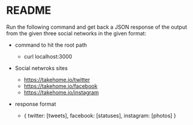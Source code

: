# README

Run the following command and  get back a JSON response of the output from the given three social networks in the given format:

* command to hit the root path
  * curl localhost:3000

* Social netwroks sites
  * https://takehome.io/twitter
  * https://takehome.io/facebook
  * https://takehome.io/instagram
  
* response format
  *  { twitter: [tweets], facebook: [statuses], instagram: [photos] }



